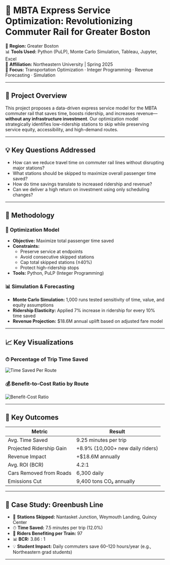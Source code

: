 # 🚆 MBTA Express Service Optimization: Revolutionizing Commuter Rail for Greater Boston

📍 **Region:** Greater Boston  
📊 **Tools Used:** Python (PuLP), Monte Carlo Simulation, Tableau, Jupyter, Excel  
🏫 **Affiliation:** Northeastern University | Spring 2025  
🧠 **Focus:** Transportation Optimization · Integer Programming · Revenue Forecasting · Simulation

---

## 🧠 Project Overview

This project proposes a data-driven express service model for the MBTA commuter rail that saves time, boosts ridership, and increases revenue—**without any infrastructure investment**. Our optimization model strategically identifies low-ridership stations to skip while preserving service equity, accessibility, and high-demand routes.

---

## 💡 Key Questions Addressed

- How can we reduce travel time on commuter rail lines without disrupting major stations?
- What stations should be skipped to maximize overall passenger time saved?
- How do time savings translate to increased ridership and revenue?
- Can we deliver a high return on investment using only scheduling changes?

---

## 🧮 Methodology

### 📐 Optimization Model

- **Objective:** Maximize total passenger time saved  
- **Constraints:**  
  - Preserve service at endpoints  
  - Avoid consecutive skipped stations  
  - Cap total skipped stations (≤40%)  
  - Protect high-ridership stops  
- **Tools:** Python, PuLP (Integer Programming)

### 📊 Simulation & Forecasting

- **Monte Carlo Simulation:** 1,000 runs tested sensitivity of time, value, and equity assumptions  
- **Ridership Elasticity:** Applied 7% increase in ridership for every 10% time saved  
- **Revenue Projection:** $18.6M annual uplift based on adjusted fare model

---

## 📈 Key Visualizations

### ⏱ Percentage of Trip Time Saved

![Time Saved Per Route](visualizations/Percentage_of_Time_saved.jpeg)

### 💰 Benefit-to-Cost Ratio by Route

![Benefit-Cost Ratio](visualizations/Benefit_to_cost_ratio.jpeg)

---

## 🔑 Key Outcomes

| Metric                     | Result                            |
|---------------------------|-----------------------------------|
| Avg. Time Saved           | 9.25 minutes per trip             |
| Projected Ridership Gain  | +8.9% (10,000+ new daily riders)  |
| Revenue Impact            | +$18.6M annually                  |
| Avg. ROI (BCR)            | 4.2:1                             |
| Cars Removed from Roads   | 6,300 daily                       |
| Emissions Cut             | 9,400 tons CO₂ annually           |

---

## 📍 Case Study: Greenbush Line

- 🚉 **Stations Skipped:** Nantasket Junction, Weymouth Landing, Quincy Center  
- ⏱ **Time Saved:** 7.5 minutes per trip (12.0%)  
- 👥 **Riders Benefiting per Train:** 97  
- 📊 **BCR:** 3.86 : 1  
- 💡 **Student Impact:** Daily commuters save 60–120 hours/year (e.g., Northeastern grad students)

---
